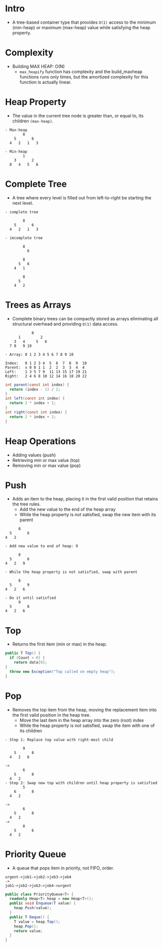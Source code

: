 # Intro
- A tree-based container type that provides `O(1)` access to the minimum (min-heap) or maximum (max-heap) value while satisfying the heap property.
# Complexity
- Building MAX HEAP: O(N) 
  -  `max_heapify` function has complexity  and the build_maxheap functions runs only  times, but the amortized complexity for this function is actually linear.
# Heap Property

- The value in the current tree node is greater than, or equal to, its children `(max-heap)`.

```
- Max-heap
        8
    5       6
  4   2   1   3

- Min-heap
        1
    3       2
  8   4   5   6
```

# Complete Tree
- A tree where every level is filled out from left-to-right be starting the next level.

```
- complete tree

        8
    5       6
  4   2   1   3

- imcomplete tree

        8
          6

        8
      5   6
    4   1   

        8
      5
    4   2
```

# Trees as Arrays
- Complete binary trees can be compactly stored as arrays eliminating all structural overhead and providing `O(1)` data access.
```
            0
      1         2
    3   4     5   6
  7 8   9 10

- Array: 0 1 2 3 4 5 6 7 8 9 10

Index:   0 1 2 3 4  5  6  7  8  9  10
Parent:  x 0 0 1 1  2  2  3  3  4  4
Left:    1 3 5 7 9  11 13 15 17 19 21
Right:   2 4 6 8 10 12 14 16 18 20 22
```
```csharp
int parent(const int index) {
  return (index - 1) / 2;
}
int left(const int index) {
  return 2 * index + 1;
}
int right(const int index) {
  return 2 * index + 2;
}
```
# Heap Operations
- Adding values (push)
- Retrieving min or max value (top)
- Removing min or max value (pop)

#  Push
- Adds an item to the heap, placing it in the first valid position that retains the tree rules.
  - Add the new value to the end of the heap array
  - While the heap property is not satisfied, swap the new item with its parent

```
      8
  5       6
4   2

- Add new value to end of heap: 9

      8
  5       6
4   2   9

- While the heap property is not satisfied, swap with parent

      8
  5       9 
4   2   6

- Do it until satisfied
      9
  5       8
4   2   6
```
# Top
- Returns the first item (min or max) in the heap.
```csharp
public T Top() {
  if (Count > 0) {
    return data[0];
}
  throw new Exception("Top called on empty heap");
}
```

# Pop
- Removes the top item from the heap, moving the replacement item into the first valid position in the heap tree.
  - Move the last item in the heap array into the zero (root) index
  - While the heap property is not satisfied, swap the item with one of its children

```
- Step 1: Replace top value with right-most child

        9
    5       8
  4   2   6

->
        6
    5       8
  4   2  
- Step 2: Swap new top with children until heap property is satisfied 
        5
    6       8
  4   2  

->
        6
    5       8
  4   2 
->
        8
    5       6
  4   2 
```

# Priority Queue
- A queue that pops item in priority, not FIFO, order.

```
urgent->job1->job2->job3->job4
->
job1->job2->job3->job4->urgent

```

```csharp
public class PriorityQueue<T> {
  readonly Heap<T> heap = new Heap<T>();
  public void Enqueue(T value) {
    heap.Push(value);
  }
  public T Deque() {
    T value = heap.Top();
    heap.Pop();
    return value;
  }
}
```